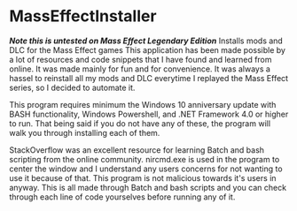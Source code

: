 # MassEffectInstaller
***Note this is untested on Mass Effect Legendary Edition***
Installs mods and DLC for the Mass Effect games
This application has been made possible by a lot of resources and code snippets that I have found and learned from online. It was made
mainly for fun and for convenience. It was always a hassel to reinstall all my mods and DLC everytime I replayed the Mass Effect
series, so I decided to automate it.

This program requires minimum the Windows 10 anniversary update with BASH functionality, Windows Powershell, and .NET Framework 4.0 or
higher to run. That being said if you do not have any of these, the program will walk you through installing each of them.

StackOverflow was an excellent resource for learning Batch and bash scripting from the online community.
nircmd.exe is used in the program to center the window and I understand any users concerns for not wanting to use it because of that.
This program is not malicious towards it's users in anyway. This is all made through Batch and bash scripts and you can check
through each line of code yourselves before running any of it.
